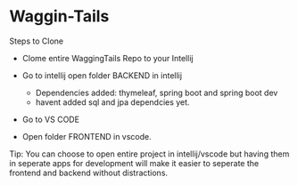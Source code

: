 # Waggin-Tails


Steps to  Clone

- Clome entire WaggingTails Repo to your Intellij

- Go to intellij open folder BACKEND in intellij 
  - Dependencies added:  thymeleaf, spring boot and spring boot dev
  - havent added sql and jpa dependcies yet.
-  Go to VS CODE
  - Open folder FRONTEND in vscode.

Tip: You can choose to open entire project in intellij/vscode but having them in seperate apps for development will make it easier to seperate the frontend and backend without distractions. 

